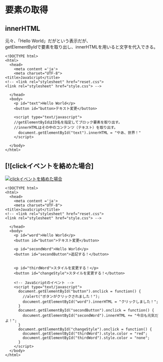# 要素の取得  

## innerHTML
元々、「Hello World」だがという表示だが、<br>getElementByIdで要素を取り出し、innerHTMLを用いると文字を代入できる。  
```
<!DOCTYPE html>
<html>
  <head>
    <meta content ='ja'>
    <meta charset="UTF-8">
<title>JavaScript</title>
<!-- <link rel="stylesheet" href="reset.css">
<link rel="stylesheet" href="style.css"> -->

  </head>
  <body>
    <p id="text">Hello World</p>
    <button id="button>テキスト変更</button>

    <script type="text/javascript">
    //getElementByIdはID名を指定してブロック要素を取り出す。
    //innerHTMLはその中のコンテンツ（テキスト）を取り出す。
      document.getElementById("text").innerHTML = "やあ、世界！"
    </script>

  </body>
</html>

```

## [![clickイベントを絡めた場合]  

 [![clickイベントを絡めた場合](https://gyazo.com/65cb09b2c6d46114cf7ca8701b9d627c.gif)](https://gyazo.com/65cb09b2c6d46114cf7ca8701b9d627c)  
 
```
<!DOCTYPE html>
<html>
  <head>
    <meta content ='ja'>
    <meta charset="UTF-8">
<title>JavaScript</title>
<!-- <link rel="stylesheet" href="reset.css">
<link rel="stylesheet" href="style.css"> -->

  </head>
  <body>
    <p id="word">Hello World</p>
    <button id="button">テキスト変更</button>

    <p id="secondWord">Hello World</p>
    <button id="secondButton">追記する！</button>


    <p id="thirdWord">スタイルを変更する！</p>
    <button id="changeStyle">スタイルを変更する！</button>

    <!-- JavaScriptのイベント -->
    <script type="text/javascript">
      document.getElementById("button").onclick = function() {
        //alert("ボタンがクリックされました！");
        document.getElementById("word").innerHTML = "クリックしました！";
      }
      document.getElementById("secondButton").onclick = function() {
        document.getElementById("secondWord").innerHTML += "今日も元気だよ！";
      }
      document.getElementById("changeStyle").onclick = function() {
        document.getElementById("thirdWord").style.color = "red";
        document.getElementById("thirdWord").style.color = "none";
      }
    </script>
  </body>
</html>
```




